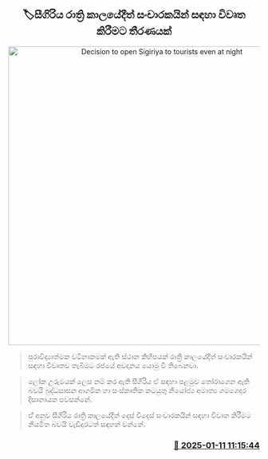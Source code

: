<p align='center'><b><h2 align='center' title='Decision to open Sigiriya to tourists even at night'>🏷සීගිරිය රාත්‍රි කාලයේදීත් සංචාරකයින් සඳහා විවෘත කිරීමට තීරණයක්</h2></b></p>
<p align='center'><img src='https://helakuru.sgp1.cdn.digitaloceanspaces.com/esana/images/lib/sigiriya-nn.jpg' width='600' alt='Decision to open Sigiriya to tourists even at night'></p>

> පුරාවිද්‍යාත්මක වටිනාකමක් ඇති ස්ථාන කිහිපයක් රාත්‍රි කාලයේදීත් සංචාරකයින් සඳහා විවෘතව තැබීමට රජයේ අවදානය යොමු වී තිබෙනවා.

> ලෝක උරුමයක් ලෙස නම් කර ඇති සීගිරිය ඒ සඳහා පළමුව තෝරාගෙන ඇති බවයි බුද්ධසාසන ආගමික හා සංස්කෘතික කටයුතු නියෝජ්‍ය අමාත්‍ය ගමගෙදර දිසානායක පවසන්නේ.

> ඒ් අනුව සීගිරිය රාත්‍රි කාලයේදීත් දෙස් විදෙස් සංචාරකයින් සඳහා විවෘත කිරීමට නියමිත බවයි වැඩිදුරටත් සඳහන් වන්නේ.



<h3 align='right'><a href='https://www.helakuru.lk/esana/p/106523/'>📅 2025-01-11 11:15:44</a></h3>
